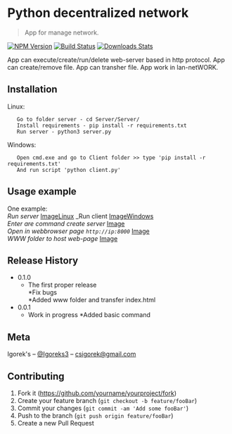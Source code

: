 # Python decentralized network
> App for manage network.

[![NPM Version][npm-image]][npm-url]
[![Build Status][travis-image]][travis-url]
[![Downloads Stats][npm-downloads]][npm-url]

App can execute/create/run/delete web-server based in http protocol.
App can create/remove file.
App can transher file.
App work in lan-netWORK.

## Installation

Linux:

```Download git-repo - git clone https://github.com/Xaos12345/Server.git
   Go to folder server - cd Server/Server/
   Install requirements - pip install -r requirements.txt
   Run server - python3 server.py
```

Windows:

```Download git-repo and extract to your place and go to folder Server/Client/
   Open cmd.exe and go to Client folder >> type 'pip install -r requirements.txt'
   And run script 'python client.py'
```

## Usage example
One example:  
_Run server_
[ImageLinux](https://github.com/Xaos12345/Server/blob/master/imagegit/runserver.PNG)
_Run client
[ImageWindows](https://github.com/Xaos12345/Server/blob/master/imagegit/runclient.PNG)  
_Enter are command create server_
[Image](https://github.com/Xaos12345/Server/blob/master/imagegit/typecreateserver.PNG)  
_Open in webbrowser page ```http://ip:8000```_
[Image](https://github.com/Xaos12345/Server/blob/master/imagegit/easewebserver.PNG)  
_WWW folder to host web-page_
[Image](https://github.com/Xaos12345/Server/blob/master/imagegit/wwwtowebserver.PNG)  
## Release History
* 0.1.0
    * The first proper release  
    *Fix bugs  
    *Added www folder and transfer index.html
* 0.0.1
    * Work in progress
    *Added basic command

## Meta

Igorek's – [@Igoreks3](https://twitter.com/Igoreks3) – csigorek@gmail.com
## Contributing

1. Fork it (<https://github.com/yourname/yourproject/fork>)
2. Create your feature branch (`git checkout -b feature/fooBar`)
3. Commit your changes (`git commit -am 'Add some fooBar'`)
4. Push to the branch (`git push origin feature/fooBar`)
5. Create a new Pull Request

<!-- Markdown link & img dfn's -->
[npm-image]: https://img.shields.io/npm/v/datadog-metrics.svg?style=flat-square
[npm-url]: https://npmjs.org/package/datadog-metrics
[npm-downloads]: https://img.shields.io/npm/dm/datadog-metrics.svg?style=flat-square
[travis-image]: https://img.shields.io/travis/dbader/node-datadog-metrics/master.svg?style=flat-square
[travis-url]: https://travis-ci.org/dbader/node-datadog-metrics
[wiki]: https://github.com/yourname/yourproject/wiki
